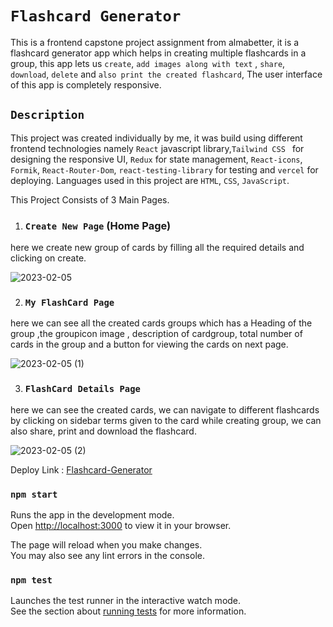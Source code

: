 # `Flashcard Generator`

This is a frontend capstone project assignment from almabetter, it is a flashcard generator app which helps in creating multiple 
flashcards  in a group, this app lets us `create`, `add images along with text` , `share`, `download`, `delete` and `also print the created flashcard`,
The user interface of this app is completely responsive.



## `Description`

This project was created individually by me, it was build using different frontend technologies namely `React` javascript library,`Tailwind CSS `
for designing the responsive UI, `Redux` for state management, `React-icons`, `Formik`, `React-Router-Dom`, `react-testing-library` for testing and  `vercel` for 
deploying. 
Languages used in this project are `HTML`, `CSS`, `JavaScript`. 

This Project Consists of  3 Main Pages.
 1. ### `Create New Page` (Home Page)
 
 here we create new group of cards by filling all the required details and clicking on create.
 
 ![2023-02-05](https://user-images.githubusercontent.com/107925230/216805339-e920a534-a9a0-4bb3-b2a6-2e35edf09600.png)
 
 2. ### `My FlashCard Page` 

 here we can see all the created cards groups which has a Heading of the group ,the groupicon image , description of 
 cardgroup, total number of cards in the group and a button for viewing the cards on next page.  
 
  ![2023-02-05 (1)](https://user-images.githubusercontent.com/107925230/216805355-05e08554-3c36-402e-8486-aa03c997a5a1.png)
 
 3. ### `FlashCard Details Page`

 here we can see the created cards, we can navigate to different flashcards by clicking on sidebar terms 
 given to the card while creating group, we can also share, print and download the flashcard.
 
 ![2023-02-05 (2)](https://user-images.githubusercontent.com/107925230/216805363-3056f981-81ad-448f-861c-e258c3477731.png)
 
Deploy Link : [Flashcard-Generator](http://flashcard-generator-jaychandlani.vercel.app)


### `npm start`

Runs the app in the development mode.\
Open [http://localhost:3000](http://localhost:3000) to view it in your browser.

The page will reload when you make changes.\
You may also see any lint errors in the console.

### `npm test`

Launches the test runner in the interactive watch mode.\
See the section about [running tests](https://facebook.github.io/create-react-app/docs/running-tests) for more information.






